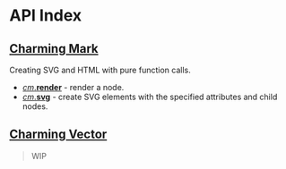 # API Index

## [Charming Mark](/docs/charming-mark)

Creating SVG and HTML with pure function calls.

- [_cm_.**render**](/docs/charming-mark#render) - render a node.
- [_cm_.**svg**](/docs/charming-mark#svg) - create SVG elements with the specified attributes and child nodes.

## [Charming Vector](/docs/charming-vector)

> WIP
